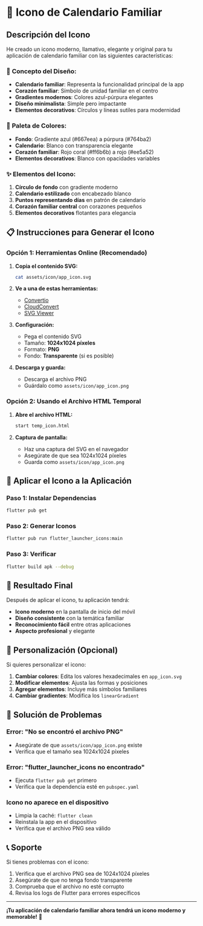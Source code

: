 # 🎨 Icono de Calendario Familiar

## Descripción del Icono

He creado un icono moderno, llamativo, elegante y original para tu aplicación de calendario familiar con las siguientes características:

### 🎯 **Concepto del Diseño:**
- **Calendario familiar**: Representa la funcionalidad principal de la app
- **Corazón familiar**: Símbolo de unidad familiar en el centro
- **Gradientes modernos**: Colores azul-púrpura elegantes
- **Diseño minimalista**: Simple pero impactante
- **Elementos decorativos**: Círculos y líneas sutiles para modernidad

### 🌈 **Paleta de Colores:**
- **Fondo**: Gradiente azul (#667eea) a púrpura (#764ba2)
- **Calendario**: Blanco con transparencia elegante
- **Corazón familiar**: Rojo coral (#ff6b6b) a rojo (#ee5a52)
- **Elementos decorativos**: Blanco con opacidades variables

### ✨ **Elementos del Icono:**
1. **Círculo de fondo** con gradiente moderno
2. **Calendario estilizado** con encabezado blanco
3. **Puntos representando días** en patrón de calendario
4. **Corazón familiar central** con corazones pequeños
5. **Elementos decorativos** flotantes para elegancia

## 📋 Instrucciones para Generar el Icono

### Opción 1: Herramientas Online (Recomendado)

1. **Copia el contenido SVG:**
   ```bash
   cat assets/icon/app_icon.svg
   ```

2. **Ve a una de estas herramientas:**
   - [Convertio](https://convertio.co/svg-png/)
   - [CloudConvert](https://cloudconvert.com/svg-to-png)
   - [SVG Viewer](https://www.svgviewer.dev/)

3. **Configuración:**
   - Pega el contenido SVG
   - Tamaño: **1024x1024 píxeles**
   - Formato: **PNG**
   - Fondo: **Transparente** (si es posible)

4. **Descarga y guarda:**
   - Descarga el archivo PNG
   - Guárdalo como `assets/icon/app_icon.png`

### Opción 2: Usando el Archivo HTML Temporal

1. **Abre el archivo HTML:**
   ```bash
   start temp_icon.html
   ```

2. **Captura de pantalla:**
   - Haz una captura del SVG en el navegador
   - Asegúrate de que sea 1024x1024 píxeles
   - Guarda como `assets/icon/app_icon.png`

## 🚀 Aplicar el Icono a la Aplicación

### Paso 1: Instalar Dependencias
```bash
flutter pub get
```

### Paso 2: Generar Iconos
```bash
flutter pub run flutter_launcher_icons:main
```

### Paso 3: Verificar
```bash
flutter build apk --debug
```

## 📱 Resultado Final

Después de aplicar el icono, tu aplicación tendrá:

- **Icono moderno** en la pantalla de inicio del móvil
- **Diseño consistente** con la temática familiar
- **Reconocimiento fácil** entre otras aplicaciones
- **Aspecto profesional** y elegante

## 🎨 Personalización (Opcional)

Si quieres personalizar el icono:

1. **Cambiar colores**: Edita los valores hexadecimales en `app_icon.svg`
2. **Modificar elementos**: Ajusta las formas y posiciones
3. **Agregar elementos**: Incluye más símbolos familiares
4. **Cambiar gradientes**: Modifica los `linearGradient`

## 🔧 Solución de Problemas

### Error: "No se encontró el archivo PNG"
- Asegúrate de que `assets/icon/app_icon.png` existe
- Verifica que el tamaño sea 1024x1024 píxeles

### Error: "flutter_launcher_icons no encontrado"
- Ejecuta `flutter pub get` primero
- Verifica que la dependencia esté en `pubspec.yaml`

### Icono no aparece en el dispositivo
- Limpia la caché: `flutter clean`
- Reinstala la app en el dispositivo
- Verifica que el archivo PNG sea válido

## 📞 Soporte

Si tienes problemas con el icono:
1. Verifica que el archivo PNG sea de 1024x1024 píxeles
2. Asegúrate de que no tenga fondo transparente
3. Comprueba que el archivo no esté corrupto
4. Revisa los logs de Flutter para errores específicos

---

**¡Tu aplicación de calendario familiar ahora tendrá un icono moderno y memorable!** 🎉



